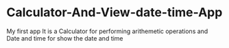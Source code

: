 # Calculator-And-View-date-time-App
My first app
It is a Calculator for performing arithemetic operations and Date and time for show the date and time
